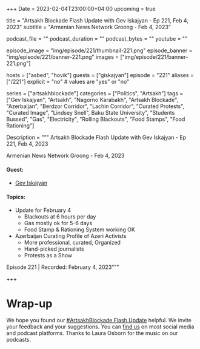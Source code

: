 +++
Date = 2023-02-04T23:00:00+04:00
upcoming = true 

title = "Artsakh Blockade Flash Update with Gev Iskajyan - Ep 221, Feb 4, 2023"
subtitle = "Armenian News Network Groong - Feb 4, 2023"

podcast_file = ""
podcast_duration = ""
podcast_bytes = ""
youtube = ""

episode_image = "img/episode/221/thumbnail-221.png"
episode_banner = "img/episode/221/banner-221.png"
images = ["img/episode/221/banner-221.png"]

hosts = ["asbed", "hovik"]
guests = ["giskajyan"]
episode = "221"
aliases = ["/221"]
explicit = "no" # values are "yes" or "no"


series = ["artsakhblockade"]
categories = ["Politics", "Artsakh"]
tags = ["Gev Iskajyan", "Artsakh", "Nagorno Karabakh", "Artsakh Blockade", "Azerbaijan", "Berdzor Corridor", "Lachin Corridor", "Curated Protests", "Curated Image", "Lindsey Snell", Baku State University", "Students Bussed", "Gas", "Electricity", "Rolling Blackouts", "Food Stamps", "Food Rationing"]

Description = """
Artsakh Blockade Flash Update with Gev Iskajyan - Ep 221, Feb 4, 2023

Armenian News Network Groong - Feb 4, 2023

#### Guest: 
* [Gev Iskajyan](/guest/giskajyan)

#### Topics:
* Update for February 4
    * Blackouts at 6 hours per day
    * Gas mostly ok for 5-6 days
    * Food Stamp & Rationing System working OK
* Azerbaijan Curating Profile of Azeri Activists
    * More professional, curated, Organized
    * Hand-picked journalists
    * Protests as a Show

Episode 221 | Recorded: February 4, 2023"""

+++

# Wrap-up

We hope you found our [#ArtsakhBlockade Flash Update](https://podcasts.groong.org/) helpful. We invite your feedback and your suggestions. You can [find us](https://linktr.ee/groong) on most social media and podcast platforms. Thanks to Laura Osborn for the music on our podcasts.
